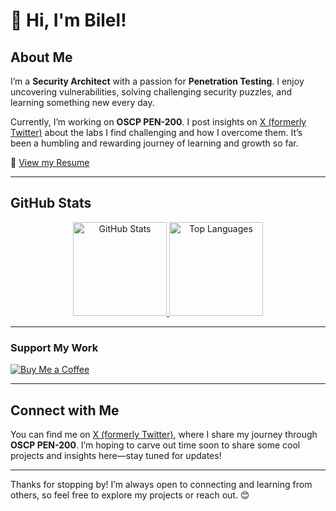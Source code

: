 # 👋 Hi, I'm Bilel! 

## About Me

I’m a **Security Architect** with a passion for **Penetration Testing**. I enjoy uncovering vulnerabilities, solving challenging security puzzles, and learning something new every day.

Currently, I’m working on **OSCP PEN-200**. I post insights on [X (formerly Twitter)](https://x.com/Bilel_Here) about the labs I find challenging and how I overcome them. It’s been a humbling and rewarding journey of learning and growth so far.

📄 [View my Resume](Resume.pdf)

---

## GitHub Stats

<p align="center">
  <a href="https://github.com/secnnet">
    <img height="150em" src="https://github-readme-stats.vercel.app/api?username=secnnet&show_icons=true&theme=radical" alt="GitHub Stats">
  </a>
  <a href="https://github.com/secnnet">
    <img height="150em" src="https://github-readme-stats.vercel.app/api/top-langs/?username=secnnet&layout=compact&theme=radical" alt="Top Languages">
  </a>
</p>

---

### Support My Work

[![Buy Me a Coffee](https://img.shields.io/static/v1?label=Buy%20Me%20a%20Coffee&message=ibil3l&color=FF813F&logo=buy-me-a-coffee&logoColor=white)](https://www.buymeacoffee.com/iBil3l)

---

## Connect with Me

You can find me on [X (formerly Twitter)](https://x.com/Bilel_Here), where I share my journey through **OSCP PEN-200**. I’m hoping to carve out time soon to share some cool projects and insights here—stay tuned for updates!

---

Thanks for stopping by! I’m always open to connecting and learning from others, so feel free to explore my projects or reach out. 😊 
